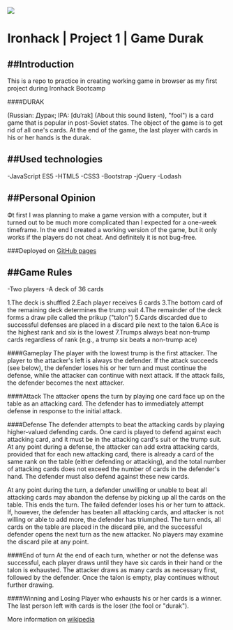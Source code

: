 ![](https://i.imgur.com/1QgrNNw.png)
# Ironhack | Project 1 | Game Durak

##Introduction
---

This is a repo to practice in creating working game in browser as my first project during Ironhack Bootcamp

####DURAK 

(Russian: Дурак; IPA: [dʊˈrak] (About this sound listen), "fool") is a card game that is popular in post-Soviet states.
The object of the game is to get rid of all one's cards. At the end of the game, the last player with cards in his or her hands is the durak.

##Used technologies
---
-JavaScript ES5
-HTML5
-CSS3
-Bootstrap
-jQuery
-Lodash

##Personal Opinion
---
Фt first I was planning to make a game version with a computer, but it turned out to be much more complicated than I expected for a one-week timeframe. 
In the end I created a working version of the game, but it only works if the players do not cheat. And definitely it is not bug-free.

###Deployed on [GitHub pages](https://liudmilae.github.io/ironhack-project1-gameDurak/)

##Game Rules
---

-Two players
-A deck of 36 cards

1.The deck is shuffled
2.Each player receives 6 cards
3.The bottom card of the remaining deck determines the trump suit
4.The remainder of the deck forms a draw pile called the prikup ("talon") 
5.Cards discarded due to successful defenses are placed in a discard pile next to the talon
6.Ace is the highest rank and six is the lowest 7.Trumps always beat non-trump cards regardless of rank (e.g., a trump six beats a non-trump ace)

####Gameplay
The player with the lowest trump is the first attacker. The player to the attacker's left is always the defender.
If the attack succeeds (see below), the defender loses his or her turn and must continue the defense, while the attacker can continue with next attack. If the attack fails, the defender becomes the next attacker.

####Attack
The attacker opens the turn by playing one card face up on the table as an attacking card.
The defender has to immediately attempt defense in response to the initial attack.

####Defense
The defender attempts to beat the attacking cards by playing higher-valued defending cards.
One card is played to defend against each attacking card, and it must be in the attacking card's suit or the trump suit.
At any point during a defense, the attacker can add extra attacking cards, provided that for each new attacking card, there is already a card of the same rank on the table (either defending or attacking), and the total number of attacking cards does not exceed the number of cards in the defender's hand. The defender must also defend against these new cards.

At any point during the turn, a defender unwilling or unable to beat all attacking cards may abandon the defense by picking up all the cards on the table. This ends the turn. The failed defender loses his or her turn to attack.
If, however, the defender has beaten all attacking cards, and attacker is not willing or able to add more, the defender has triumphed.
The turn ends, all cards on the table are placed in the discard pile, and the successful defender opens the next turn as the new attacker.
No players may examine the discard pile at any point.

####End of turn
At the end of each turn, whether or not the defense was successful, each player draws until they have six cards in their hand or the talon is exhausted. The attacker draws as many cards as necessary first, followed by the defender. Once the talon is empty, play continues without further drawing.

####Winning and Losing
Player who exhausts his or her cards is a winner.
The last person left with cards is the loser (the fool or "durak").


More information on [wikipedia](https://en.wikipedia.org/wiki/Durak)
